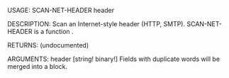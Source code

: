 USAGE:
     SCAN-NET-HEADER header 

DESCRIPTION:
     Scan an Internet-style header (HTTP, SMTP).
     SCAN-NET-HEADER is a function .

RETURNS:
    (undocumented)

ARGUMENTS:
    header [string! binary!]
        Fields with duplicate words will be merged into a block.
